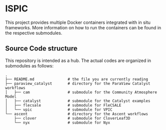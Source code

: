 # ISPIC
This project provides multiple Docker containers integrated with in situ frameworks. More information on how to run the containers can be found in the respective submodules.

## Source Code structure
This repository is intended as a hub. 
The actual codes are organized in submodules as follows:

    .
    ├── README.md               # the file you are currently reading
    ├── paraview_catalyst       # directory for the ParaView Catalyst workflows
    │   ├── cam                 # submodule for the Community Atmosphere Model
    │   ├── catalyst            # submodule for the Catalyst examples
    │   ├── flecsale            # submodule for FleCSALE
    │   └── vpic                # submodule for VPIC
    └── ascent                  # directory for the Ascent workflows
        ├── clover              # submodule for CloverLeaf3D
        └── nyx                 # submodule for Nyx
